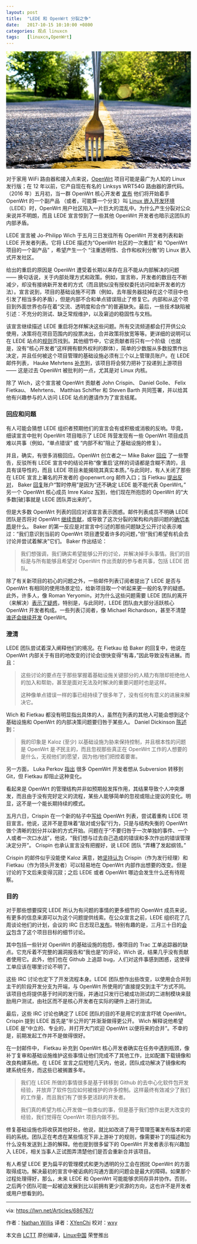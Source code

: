 ```yaml
---
layout: post
title:	"LEDE 和 OpenWrt 分裂之争"
date:	2017-10-15 10:10:00 +0800 
categories:	观点 linuxcn 
tags:	[linuxcn,OpenWrt]
---
```



![](/Asserts/Images/album/201710/13/151519npfoxfeh5xfrgwnk.jpg)


对于家用 WiFi 路由器和接入点来说，[OpenWrt](https://openwrt.org/) 项目可能是最广为人知的 Linux 发行版；在 12 年以前，它产自现在有名的 Linksys WRT54G 路由器的源代码。（2016 年）五月初，当一群 OpenWrt 核心开发者 [宣布](https://lwn.net/Articles/686180/) 他们将开始着手 OpenWrt 的一个副产品 （或者，可能算一个分支）叫 [Linux 嵌入开发环境](https://www.lede-project.org/) （LEDE）时，OpenWrt 用户社区陷入一片巨大的混乱中。为什么产生分裂对公众来说并不明朗，而且 LEDE 宣言惊到了一些其他 OpenWrt 开发者也暗示这团队的内部矛盾。


LEDE 宣言被 Jo-Philipp Wich 于五月三日发往所有 OpenWrt 开发者列表和新 LEDE 开发者列表。它将 LEDE 描述为“OpenWrt 社区的一次重启” 和 “OpenWrt 项目的一个副产品” ，希望产生一个 “注重透明性、合作和权利分散”的 Linux 嵌入式开发社区。


给出的重启的原因是 OpenWrt 遭受着长期以来存在且不能从内部解决的问题 —— 换句话说，关于内部处理方式和政策。例如，宣言称，开发者的数目在不断减少，却没有接纳新开发者的方式（而且貌似没有授权委托访问给新开发者的方法）。宣言说到，项目的基础设施不可靠（例如，去年服务器挂掉在这个项目中也引发了相当多的矛盾），但是内部不合和单点错误阻止了修复它。内部和从这个项目到外面世界也存在着“交流、透明度和合作”的普遍缺失。最后，一些技术缺陷被引述：不充分的测试、缺乏常规维护，以及窘迫的稳固性与文档。


该宣言继续描述 LEDE 重启将怎样解决这些问题。所有交流频道都会打开供公众使用，决策将在项目范围内的投票决出，合并政策将放宽等等。更详细的说明可以在 LEDE 站点的[规则](https://www.lede-project.org/rules.html)页找到。其他细节中，它说贡献者将只有一个阶级（也就是，没有“核心开发者”这样拥有额外权利的群体），简单的少数服从多数投票作出决定，并且任何被这个项目管理的基础设施必须有三个以上管理员账户。在 LEDE 邮件列表， Hauke Mehrtens [补充](http://lists.infradead.org/pipermail/lede-dev/2016-May/000080.html)到，该项目将会努力把补丁投递到上游项目 —— 这是过去 OpenWrt 被批判的一点，尤其是对 Linux 内核。


除了 Wich，这个宣言被 OpenWrt 贡献者 John Crispin、 Daniel Golle、 Felix Fietkau、 Mehrtens、 Matthias Schiffer 和 Steven Barth 共同签署，并以给其他有兴趣参与的人访问 LEDE 站点的邀请作为了宣言结尾。


### 回应和问题


有人可能会猜想 LEDE 组织者预期他们的宣言会有或积极或消极的反响。毕竟，细读宣言中批判 OpenWrt 项目暗示了 LEDE 阵营发现有一些 OpenWrt 项目成员难以共事（例如，“单点错误” 或 “内部不和”阻止了基础设施的修复）。


并且，确实，有很多消极回应。OpenWrt 创立者之一 Mike Baker [回应](https://lwn.net/Articles/686988/) 了一些警告，反驳所有 LEDE 宣言中的结论并称“像‘重启’这样的词语都是含糊不清的，且具有误导性的，而且 LEDE 项目未能揭晓其真实本质。”与此同时，有人关闭了那些在 LEDE 宣言上署名的开发者的 @openwrt.org 邮件入口；当 Fietkau [提出反对](https://lwn.net/Articles/686989/)， Baker [回复](https://lwn.net/Articles/686990/)账户“暂时停用”是因为“还不确定 LEDE 能不能代表 OpenWrt。” 另一个 OpenWrt 核心成员 Imre Kaloz [写](https://lwn.net/Articles/686991/)到，他们现在所抱怨的 OpenWrt 的“大多数[破]事就是 LEDE 团队弄出来的”。


但是大多数 OpenWrt 列表的回应对该宣言表示困惑。邮件列表成员不明确 LEDE 团队是否将对 OpenWrt [继续贡献](https://lwn.net/Articles/686995/)，或导致了这次分裂的架构和内部问题的[确切本质](https://lwn.net/Articles/686996/)是什么。 Baker 的第一反应是对宣言中引述的那些问题缺乏公开讨论表示难过：“我们意识到当前的 OpenWrt 项目遭受着许多的问题，”但“我们希望有机会去讨论并尝试着解决”它们。 Baker 作出结论：



> 
> 我们想强调，我们确实希望能够公开的讨论，并解决掉手头事情。我们的目标是与所有能够且希望对 OpenWrt 作出贡献的参与者共事，包括 LEDE 团队。
> 
> 
> 


除了有关新项目的初心的问题之外，一些邮件列表订阅者提出了 LEDE 是否与 OpenWrt 有相同的使用场景定位，给新项目取一个听起来更一般的名字的疑惑。此外，许多人，像 Roman Yeryomin，对为什么这些问题需要 LEDE 团队的离开（来解决）[表示了疑惑](https://lwn.net/Articles/686992/)，特别是，与此同时，LEDE 团队由大部分活跃核心 OpenWrt 开发者构成。一些列表订阅者，像 Michael Richardson，甚至不清楚[谁还会继续开发](https://lwn.net/Articles/686993/) OpenWrt。


### 澄清


LEDE 团队尝试着深入阐释他们的境况。在 Fietkau 给 Baker 的回复中，他说在 OpenWrt 内部关于有目的地改变的讨论会很快变得“有毒，”因此导致没有进展。而且：



> 
> 这些讨论的要点在于那些掌握着基础设施关键部分的人精力有限却拒绝他人的加入和帮助，甚至是面对无法及时解决的重要问题时也是这样。
> 
> 
> 这种像单点错误一样的事已经持续了很多年了，没有任何有意义的进展来解决它。
> 
> 
> 


Wich 和 Fietkau 都没有明显指出具体的人，虽然在列表的其他人可能会想到这个基础设施和 OpenWrt 的内部决策问题要归咎于某些人。 Daniel Dickinson [陈述](https://lwn.net/Articles/686998/)到：



> 
> 我的印象是 Kaloz (至少) 以基础设施为胁来保持控制，并且根本性的问题是 OpenWrt 是*不*民主的，而且忽视那些真正在 OpenWrt 工作的人想要的是什么，无视他们的愿望，因为他/他们把控着要害。
> 
> 
> 


另一方面， Luka Perkov [指出](https://lwn.net/Articles/687001/) 很多 OpemWrt 开发者想从 Subversion 转移到 Git，但 Fietkau 却阻止这种变化。


看起来是 OpenWrt 的管理结构并非如预期般发挥作用，其结果导致个人冲突爆发，而且由于没有完好定义的流程，某些人能够简单的忽视或阻止提议的变化。明显，这不是一个能长期持续的模式。


五月六日，Crispin 在一个新的帖子中[写给](https://lwn.net/Articles/687003/) OpenWrt 列表，尝试着重构 LEDE 项目宣言。他说，这并不是意味着“敌对或分裂”行为，只是与结构失衡的 OpenWrt 做个清晰的划分并以新的方式开始。问题在于“不要归咎于一次单独的事件、一个人或者一次口水战”，他说，“我们想与过去自己造成的错误和多次作出的错误管理决定分开”。 Crispin 也承认宣言没有把握好，说 LEDE 团队 “弄糟了发起纲领。”


Crispin 的邮件似乎没能使 Kaloz 满意，她[坚持认为](https://lwn.net/Articles/687004/) Crispin（作为发行经理）和 Fietkau（作为领头开发者）可以轻易地在 OpenWrt 内部作出想要的改变。但是讨论的下文后来变得沉寂；之后 LEDE 或者 OpenWrt 哪边会发生什么还有待观察。


### 目的


对于那些想要探究 LEDE 所认为有问题的事情的更多细节的 OpenWrt 成员来说，有更多的信息来源可以为这个问题提供线索。在公众宣言之前，LEDE 组织花了几周谈论他们的计划，会议的 IRC 日志现已[发布](http://meetings.lede-project.org/lede-adm/2016/?C=M;O=A)。特别有趣的是，三月三十日的[会议](http://meetings.lede-project.org/lede-adm/2016/lede-adm.2016-03-30-11.05.log.html)包含了这个项目目标的细节讨论。


其中包括一些针对 OpenWrt 的基础设施的抱怨，像项目的 Trac 工单追踪器的缺点。它充斥着不完整的漏洞报告和“我也是”的评论，Wich 说，结果几乎没有贡献者使用它。此外，他们也在 Github 上追踪 bug，人们对这件事感到困惑，这使得工单应该在哪里讨论不明了。


这些 IRC 讨论也定下了开发流程本身。LEDE 团队想作出些改变，以使用会合并到主干的阶段开发分支为开端，与 OpenWrt 所使用的“直接提交到主干”方式不同。该项目也将提供基于时间的发行版，并通过只发行已被成功测试的二进制模块来鼓励用户测试，由社区而不是核心开发者在实际的硬件上进行测试。


最后，这些 IRC 讨论也确定了 LEDE 团队的目的不是用它的宣言吓唬 OpenWrt。Crispin 提到 LEDE 首先是“半公开的”并渐渐做得更公开。 Wich 解释说他希望 LEDE 是“中立的、专业的，并打开大门欢迎 OpenWrt 以便将来的合并”。不幸的是，前期发起工作并不是做得很好。


在一封邮件中， Fietkau 补充到 OpenWrt 核心开发者确实在任务中遇到瓶颈，像补丁复审和基础设施维护这些事情让他们完成不了其他工作，比如配置下载镜像和改良构建系统。在 LEDE 宣言之后短短几天内，他说，团队成功解决了镜像和构建系统任务，而这些已被搁置多年。



> 
> 我们在 LEDE 所做的事情很多是基于转移到 Github 的去中心化软件包开发经验，并放弃了软件包应如何被维护的许多控制。这样最终有效减少了我们的工作量，而且我们有了很多更活跃的开发者。
> 
> 
> 我们真的希望为核心开发做一些类似的事，但是基于我们想作出更大改变的经验，我们觉得在 OpenWrt 项目内做不到。
> 
> 
> 


修复基础设施也将收获其他好处，他说，就比如改进了用于管理签署发布版本的密码的系统。团队正在考虑在某些情况下非上游补丁的规则，像需要补丁的描述和为什么没有发送到上游的解释。他也提到很多留下的 OpenWrt 开发者表示有兴趣加入 LEDE，相关当事人正试图弄清楚他们是否会重新合并该项目。


有人希望 LEDE 更为扁平的管理模式和更为透明的分工会在困扰 OpenWrt 的方面取得成功。解决最初的宣言中被诟病的沟通方面的问题会是最大的障碍。如果那个过程处理得好，那么，未来 LEDE 和 OpenWrt 可能能够求同存异并协作。否则，之后两个团队可能一起被迫发展到比以前拥有更少资源的方向，这也许不是开发者或用户想看到的。




---


via: <https://lwn.net/Articles/686767/>


作者：[Nathan Willis](https://lwn.net/Articles/686767/) 译者：[XYenChi](https://github.com/XYenChi) 校对：[wxy](https://github.com/wxy)


本文由 [LCTT](https://github.com/LCTT/TranslateProject) 原创编译，[Linux中国](https://linux.cn/) 荣誉推出
